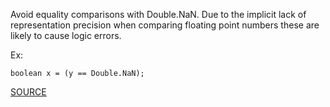 Avoid equality comparisons with Double.NaN. Due to the implicit lack of representation precision when comparing floating point numbers these are likely to cause logic errors.

Ex:

    boolean x = (y == Double.NaN);

[SOURCE](http://pmd.sourceforge.net/pmd-5.3.2/pmd-java/rules/java/design.html#BadComparison)
